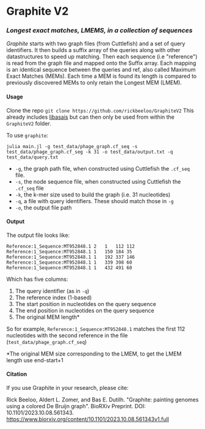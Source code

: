 # Graphite V2
### _Longest exact matches, LMEMS, in a collection of sequences_

_Graphite_ starts with two graph files (from Cuttlefish) and a set of query identifiers. It then builds a suffix array of the queries along with other datastructures to speed up matching. Then each sequence (i.e "reference") is read from the graph file and mapped onto the Suffix array. Each mapping is an identical sequence between the queries and ref, also called Maximum Exact Matches (MEMs). Each time a MEM is found its length is compared to previously discovered MEMs to only retain the Longest MEM (LMEM). 


#### Usage
Clone the repo 
`git clone https://github.com/rickbeeloo/GraphiteV2` 
This already includes [libasais](https://github.com/IlyaGrebnov/libsais) but can then only be used from within the `GraphiteV2` folder.

To use `graphite`:

`julia main.jl -g test_data/phage_graph.cf_seq -s test_data/phage_graph.cf_seg -k 31 -o test_data/output.txt -q test_data/query.txt`

- `-g`,  the graph path file, when constructed using Cuttlefish the `.cf_seq` file.
- `-s`, the node sequence file, when constructed using Cuttlefish the `.cf_seq` file 
- `-k`, the k-mer size used to build the graph (i.e. 31 nucleotides)
- `-q`, a file with query identifiers. These should match those in `-g` 
- `-o`, the output file path


#### Output 
The output file looks like:
```
Reference:1_Sequence:MT952848.1	2	1	112	112
Reference:1_Sequence:MT952848.1	1	150	184	35
Reference:1_Sequence:MT952848.1	1	192	337	146
Reference:1_Sequence:MT952848.1	1	339	398	60
Reference:1_Sequence:MT952848.1	1	432	491	60
```

Which has five columns:
1) The query identifier (as in `-q`)
2) The reference index (1-based)
2) The start position in nucleotides on the query sequence 
3) The end position in nucleotides on the query sequence 
4) The original MEM length*

So for example, `Reference:1_Sequence:MT952848.1` matches the first 112 nucleotides with the second reference in the file (`test_data/phage_graph.cf_seq`)

*The original MEM size corresponding to the LMEM, to get the LMEM length use end-start+1

#### Citation 

If you use Graphite in your research, please cite:

Rick Beeloo, Aldert L. Zomer, and Bas E. Dutilh. "Graphite: painting genomes using a colored De Bruijn graph". BioRXiv Preprint. DOI: 10.1101/2023.10.08.561343.
https://www.biorxiv.org/content/10.1101/2023.10.08.561343v1.full
